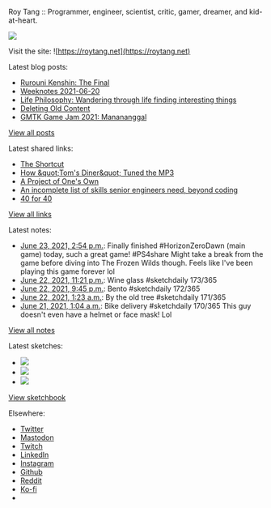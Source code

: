 Roy Tang :: Programmer, engineer, scientist, critic, gamer, dreamer, and kid-at-heart.

![](https://roytang.net/static/img/profile.jpg)

Visit the site: ![https://roytang.net](https://roytang.net)

Latest blog posts:

- [Rurouni Kenshin: The Final](https://roytang.net/2021/06/rurouni-kenshin-final/)
- [Weeknotes 2021-06-20](https://roytang.net/2021/06/weeknotes-2021-06-20/)
- [Life Philosophy: Wandering through life finding interesting things](https://roytang.net/2021/06/life-philosophy/)
- [Deleting Old Content](https://roytang.net/2021/06/deleting-old-content/)
- [GMTK Game Jam 2021: Manananggal](https://roytang.net/2021/06/gmtk-game-jam-2021-manananggal/)

[View all posts](https://roytang.net/blog)

Latest shared links:

- [The Shortcut](https://roytang.net/2021/06/the-shortcut/)
- [How &amp;quot;Tom&#x27;s Diner&amp;quot; Tuned the MP3](https://roytang.net/2021/06/how-quottoms-dinerquot-tuned-the-mp3/)
- [A Project of One&#x27;s Own](https://roytang.net/2021/06/a-project-of-ones-own/)
- [An incomplete list of skills senior engineers need, beyond coding](https://roytang.net/2021/06/an-incomplete-list-of-skills-senior-engineers-need-beyond-coding/)
- [40 for 40](https://roytang.net/2021/06/40-for-40/)

[View all links](https://roytang.net/links)

Latest notes:

- [June 23, 2021, 2:54 p.m.](https://roytang.net/2021/06/1407592883184488451/): Finally finished #HorizonZeroDawn (main game) today, such a great game! #PS4share Might take a break from the game before diving into The Frozen Wilds though. Feels like I&#x27;ve been playing this game forever lol
- [June 22, 2021, 11:21 p.m.](https://roytang.net/2021/06/1407358179634126848/): Wine glass #sketchdaily 173/365
- [June 22, 2021, 9:45 p.m.](https://roytang.net/2021/06/1407333817249984512/): Bento #sketchdaily 172/365
- [June 22, 2021, 1:23 a.m.](https://roytang.net/2021/06/1407026334988050450/): By the old tree #sketchdaily 171/365
- [June 21, 2021, 1:04 a.m.](https://roytang.net/2021/06/1406659353180966917/): Bike delivery #sketchdaily 170/365 This guy doesn&#x27;t even have a helmet or face mask! Lol

[View all notes](https://roytang.net/notes)

Latest sketches:


- ![](https://roytang.net/media/cache/e3/55/e355109000c1f7e0f0afc3204a674671.jpg)
- ![](https://roytang.net/media/cache/52/14/521434c2e3a67979126380316ebcb241.jpg)
- ![](https://roytang.net/media/cache/30/3e/303ee653b51aa26dce0f44630f3ea7d3.jpg)

[View sketchbook](https://roytang.net/albums/sketchbook)


Elsewhere:

- [Twitter](https://twitter.com/roytang)
- [Mastodon](https://mastodon.technology/@roytang)
- [Twitch](https://twitch.tv/twitchyroy)
- [LinkedIn](https://www.linkedin.com/in/roytang)
- [Instagram](https://instagram.com/roytang0400)
- [Github](https://github.com/roytang)
- [Reddit](https://reddit.com/u/hungryroy)
- [Ko-fi](https://ko-fi.com/roytang)
- [](mailto:hello@roytang.net)